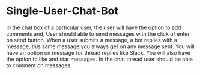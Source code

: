 # Single-User-Chat-Bot
In the chat box of a particular user, the user will have the option to add comments and, User should able to send messages with the click of enter on send button. When a user submits a message, a bot replies with a message, this same message you always get on any message sent.
You will have an option on message for thread replies like Slack.
You will also have the option to like and star messages.
In the chat thread user should be able to comment on messages.
